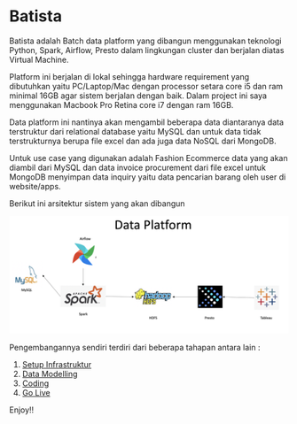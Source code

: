 # Batista

Batista adalah Batch data platform yang dibangun menggunakan teknologi Python, Spark, Airflow, Presto dalam lingkungan cluster dan berjalan diatas Virtual Machine.

Platform ini berjalan di lokal sehingga hardware requirement yang dibutuhkan yaitu PC/Laptop/Mac dengan processor setara core i5 dan ram minimal 16GB agar sistem berjalan dengan baik. Dalam project ini saya menggunakan Macbook Pro Retina core i7 dengan ram 16GB.

Data platform ini nantinya akan mengambil beberapa data diantaranya data terstruktur dari relational database yaitu MySQL dan untuk data tidak terstrukturnya berupa file excel dan ada juga data NoSQL dari MongoDB.

Untuk use case yang digunakan adalah Fashion Ecommerce data yang akan diambil dari MySQL dan data invoice procurement dari file excel untuk MongoDB menyimpan data inquiry yaitu data pencarian barang oleh user di website/apps.

Berikut ini arsitektur sistem yang akan dibangun

![Arsitektur-Batista](https://github.com/renosuprastiyo/Batista/blob/master/resources/architecture.png)

Pengembangannya sendiri terdiri dari beberapa tahapan antara lain :

1. [Setup Infrastruktur](https://github.com/renosuprastiyo/Batista/blob/master/setup_infrastructure.md)
2. [Data Modelling](https://github.com/renosuprastiyo/Batista/blob/master/data_modelling.md)
3. [Coding](https://github.com/renosuprastiyo/Batista/blob/master/coding.md)
4. [Go Live](https://github.com/renosuprastiyo/Batista/blob/master/go_live.md)

Enjoy!!
